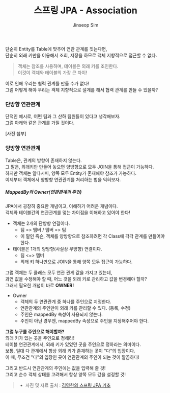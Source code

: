 ﻿---
layout: post
title: "스프링 JPA - Association"
categories: Springboot
tags: [java]
author:
  - Jinseop Sim
toc: true
---
단순히 Entity를 Table에 맞추어 연관 관계를 짓는다면,  
단순히 외래 키만을 이용해서 조회, 저장을 하므로 객체 지향적으로 접근할 수 없다.  

> 객체는 참조를 사용하며, 테이블은 외래 키를 조인한다.  
> 이것이 객체와 테이블의 가장 큰 차이!  

이로 인해 우리는 협력 관계를 만들 수가 없다!  
그럼 어떻게 해야 우리는 객체 지향적으로 설계를 해서 협력 관계를 만들 수 있을까?  

### 단방향 연관관계
단적인 예시로, 어떤 팀과 그 산하 팀원들이 있다고 생각해보자.  
그럼 아래와 같은 관계를 가질 것이다.  

[사진 첨부]

### 양방향 연관관계
Table은, 관계의 방향이 존재하지 않는다.  
그 말은, 외래키만 만들어 놓으면 양방향으로 모두 JOIN을 통해 접근이 가능하다.  
하지만 객체는 알다시피, 양쪽 모두 Entity가 존재해야 참조가 가능하다.  
이제부터 객체에서 양방향 연관관계를 처리하는 법을 익혀보자.  

##### MappedBy와 Owner(연관관계의 주인)
JPA에서 굉장히 중요한 개념이고, 이해하기 어려운 개념이다.  
객체와 테이블간의 연관관계를 맺는 차이점을 이해하고 있어야 한다!  

- 객체는 2개의 단방향 연결이다.
  - 팀 => 멤버 / 멤버 => 팀
  - 이 말인 즉슨, 객체를 양방향으로 참조하려면 각 Class에 각각 관계를 만들어야한다.
- 테이블은 1개의 양방향(사실상 무방향) 연결이다.
  - 팀 <=> 멤버
  - 외래 키 하나만으로 JOIN을 통해 양쪽 모두 접근이 가능하다.

그럼 객체는 두 클래스 모두 연관 관계 값을 가지고 있는데,  
과연 값을 수정해야 할 때, 어느 것을 외래 키로 관리하고 값을 변경해야 할까?  
그래서 필요한 개념이 바로 __OWNER!__  

- Owner
  - 객체의 두 연관관계 중 하나를 주인으로 지정한다.
  - 연관관계의 주인만이 외래 키를 관리할 수 있다. (등록, 수정)
  - 주인은 mappedBy 속성이 사용되지 않는다.
  - 주인이 아닌 경우엔, mappedBy 속성으로 주인을 지정해주어야 한다.

__그럼 누구를 주인으로 해야할까?__  
외래 키가 있는 곳을 주인으로 정해라!  
테이블 연관관계에서, 외래 키가 있었던 곳을 주인으로 정하라는 의미이다.  
보통, 일대 다 관계에서 항상 외래 키가 존재하는 곳이 "다"의 입장이다.  
이 때, 무조건 "다"의 입장인 곳이 연관관계의 주인이 되는 것이 깔끔하다!  

그리고 반드시 연관관계의 주인에는 값을 입력해 줄 것!  
그리고 순수 객체 상태를 고려해서 항상 양쪽 모두 값을 설정할 것!  

> - 사진 및 자료 출처 : [김영한의 스프링 JPA 기초](https://www.inflearn.com/course/ORM-JPA-Basic/dashboard)